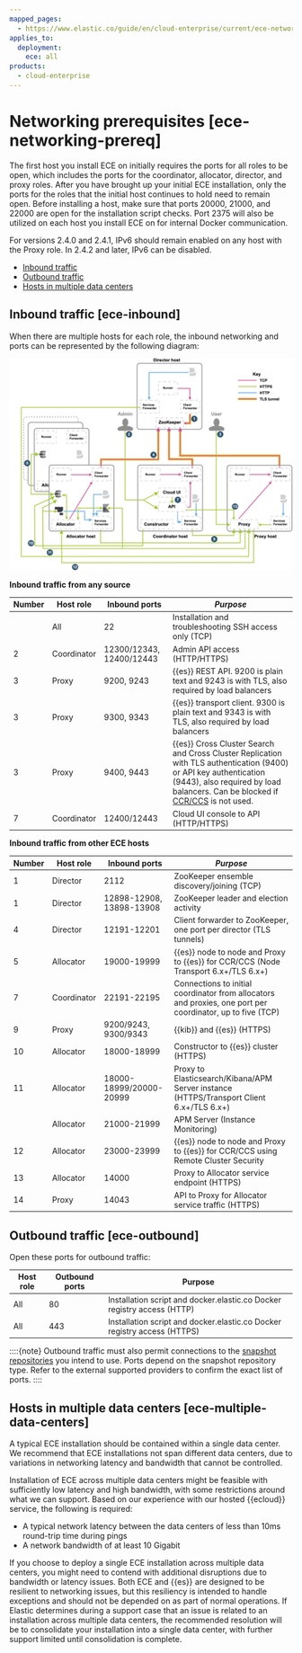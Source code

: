 ```yaml
---
mapped_pages:
  - https://www.elastic.co/guide/en/cloud-enterprise/current/ece-networking-prereq.html
applies_to:
  deployment:
    ece: all
products:
  - cloud-enterprise
---
```


# Networking prerequisites [ece-networking-prereq]

The first host you install ECE on initially requires the ports for all roles to be open, which includes the ports for the coordinator, allocator, director, and proxy roles. After you have brought up your initial ECE installation, only the ports for the roles that the initial host continues to hold need to remain open. Before installing a host, make sure that ports 20000, 21000, and 22000 are open for the installation script checks. Port 2375 will also be utilized on each host you install ECE on for internal Docker communication.

For versions 2.4.0 and 2.4.1, IPv6 should remain enabled on any host with the Proxy role. In 2.4.2 and later, IPv6 can be disabled.

* [Inbound traffic](#ece-inbound)
* [Outbound traffic](#ece-outbound)
* [Hosts in multiple data centers](#ece-multiple-data-centers)


## Inbound traffic [ece-inbound]

When there are multiple hosts for each role, the inbound networking and ports can be represented by the following diagram:

![ECE networking and ports](/deploy-manage/images/cloud-enterprise-ece-networking-ports.png "")

**Inbound traffic from any source**

| **Number** | **Host role** | **Inbound ports** | *Purpose* |
| --- | --- | --- | --- |
|  | All | 22 | Installation and troubleshooting SSH access only (TCP)<br> |
| 2 | Coordinator | 12300/12343, 12400/12443 | Admin API access (HTTP/HTTPS)<br> |
| 3 | Proxy | 9200, 9243 | {{es}} REST API. 9200 is plain text and 9243 is with TLS, also required by load balancers<br> |
| 3 | Proxy | 9300, 9343 | {{es}} transport client. 9300 is plain text and 9343 is with TLS, also required by load balancers<br> |
| 3 | Proxy | 9400, 9443 | {{es}} Cross Cluster Search and Cross Cluster Replication with TLS authentication (9400) or API key authentication (9443), also required by load balancers. Can be blocked if [CCR/CCS](../../remote-clusters/ece-enable-ccs.md) is not used.<br> |
| 7 | Coordinator | 12400/12443 | Cloud UI console to API  (HTTP/HTTPS)<br> |

**Inbound traffic from other ECE hosts**

| **Number** | **Host role** | **Inbound ports** | *Purpose* |
| --- | --- | --- | --- |
| 1 | Director | 2112 | ZooKeeper ensemble discovery/joining (TCP)<br> |
| 1 | Director | 12898-12908, 13898-13908 | ZooKeeper leader and election activity |
| 4 | Director | 12191-12201 | Client forwarder to ZooKeeper, one port per director (TLS tunnels)<br> |
| 5 | Allocator | 19000-19999 | {{es}} node to node and Proxy to {{es}} for CCR/CCS (Node Transport 6.x+/TLS 6.x+)<br> |
| 7 | Coordinator | 22191-22195 | Connections to initial coordinator from allocators and proxies, one port per coordinator, up to five (TCP)<br> |
| 9 | Proxy | 9200/9243, 9300/9343 | {{kib}} and {{es}} (HTTPS)<br> |
| 10 | Allocator | 18000-18999 | Constructor to {{es}} cluster (HTTPS)<br> |
| 11 | Allocator | 18000-18999/20000-20999 | Proxy to Elasticsearch/Kibana/APM Server instance (HTTPS/Transport Client 6.x+/TLS 6.x+)<br> |
|  | Allocator | 21000-21999 | APM Server (Instance Monitoring)<br> |
| 12 | Allocator | 23000-23999 | {{es}} node to node and Proxy to {{es}} for CCR/CCS using Remote Cluster Security<br> |
| 13 | Allocator | 14000 | Proxy to Allocator service endpoint (HTTPS)<br> |
| 14 | Proxy | 14043 | API to Proxy for Allocator service traffic (HTTPS)<br> |


## Outbound traffic [ece-outbound]

Open these ports for outbound traffic:

| Host role | Outbound ports | Purpose |
| --- | --- | --- |
| All | 80 | Installation script and docker.elastic.co Docker registry access (HTTP) |
| All | 443 | Installation script and docker.elastic.co Docker registry access (HTTPS) |

::::{note}
Outbound traffic must also permit connections to the [snapshot repositories](../../tools/snapshot-and-restore/cloud-enterprise.md) you intend to use. Ports depend on the snapshot repository type. Refer to the external supported providers to confirm the exact list of ports.
::::



## Hosts in multiple data centers [ece-multiple-data-centers]

A typical ECE installation should be contained within a single data center. We recommend that ECE installations not span different data centers, due to variations in networking latency and bandwidth that cannot be controlled.

Installation of ECE across multiple data centers might be feasible with sufficiently low latency and high bandwidth, with some restrictions around what we can support. Based on our experience with our hosted {{ecloud}} service, the following is required:

* A typical network latency between the data centers of less than 10ms round-trip time during pings
* A network bandwidth of at least 10 Gigabit

If you choose to deploy a single ECE installation across multiple data centers, you might need to contend with additional disruptions due to bandwidth or latency issues. Both ECE and {{es}} are designed to be resilient to networking issues, but this resiliency is intended to handle exceptions and should not be depended on as part of normal operations. If Elastic determines during a support case that an issue is related to an installation across multiple data centers, the recommended resolution will be to consolidate your installation into a single data center, with further support limited until consolidation is complete.

